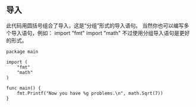 ## 导入

此代码用圆括号组合了导入，这是“分组”形式的导入语句。
当然你也可以编写多个导入语句，例如：
import "fmt"
import "math"
不过使用分组导入语句是更好的形式。

```golang
package main

import (
	"fmt"
	"math"
)

func main() {
	fmt.Printf("Now you have %g problems.\n", math.Sqrt(7))
}
```
